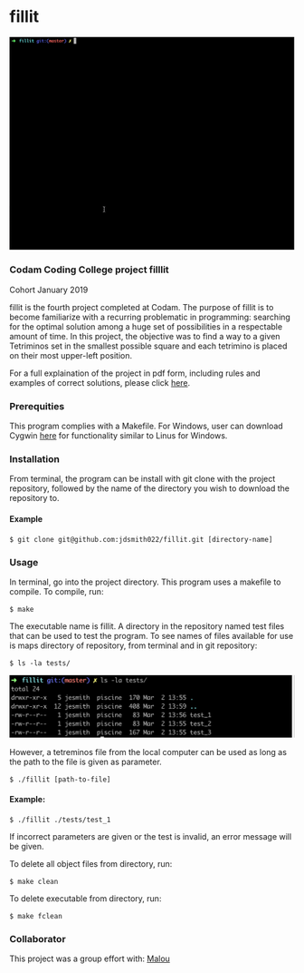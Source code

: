 # fillit

![gif](https://github.com/jdsmith022/fillit/blob/master/pictures/gif.gif)

### Codam Coding College project filllit
Cohort January 2019

fillit is the fourth project completed at Codam. The purpose of fillit is to become familiarize  with a recurring problematic in programming: searching for the optimal solution among a huge set of possibilities in a respectable amount of time. In this project, the objective was to find a way to a given Tetriminos set in the smallest possible square and each tetrimino is placed on their most upper-left position.

For a full explaination of the project in pdf form, including rules and examples of correct solutions, please click [here](https://github.com/jdsmith022/fillit/blob/master/fillit.en.pdf).

### Prerequities
This program complies with a Makefile. For Windows, user can download Cygwin [here](http://www.cygwin.com/) for functionality similar to Linus for Windows.

### Installation

From terminal, the program can be install with git clone with the project repository, followed by the name of the directory you wish to download the repository to.

#### Example 
```
$ git clone git@github.com:jdsmith022/fillit.git [directory-name]
```
### Usage

In terminal, go into the project directory. This program uses a makefile to compile. To compile, run:
```
$ make
```

The executable name is fillit. A directory in the repository named test files that can be used to test the program. To see names of files available for use is maps directory of repository, from terminal and in git repository:
```
$ ls -la tests/
```
![ls-la display](https://github.com/jdsmith022/fillit/blob/master/pictures/ls-la.png)

However, a tetreminos file from the local computer can be used as long as the path to the file is given as parameter.
```
$ ./fillit [path-to-file]
```

#### Example:
```
$ ./fillit ./tests/test_1
```

If incorrect parameters are given or the test is invalid, an error message will be given.

To delete all object files from directory, run:
```
$ make clean
```
To delete executable from directory, run:
```
$ make fclean
```

### Collaborator
This project was a group effort with:
[Malou](https://github.com/mminkjan)
